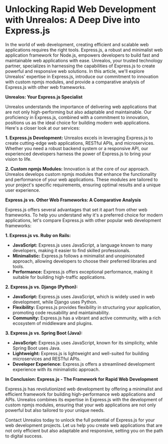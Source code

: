 # Unlocking Rapid Web Development with Unrealos: A Deep Dive into Express.js

In the world of web development, creating efficient and scalable web applications requires the right tools. Express.js, a robust and minimalist web application framework for Node.js, empowers developers to build fast and maintainable web applications with ease. Unrealos, your trusted technology partner, specializes in harnessing the capabilities of Express.js to create powerful and responsive web solutions. In this article, we'll explore Unrealos' expertise in Express.js, introduce our commitment to innovation with custom npmjs modules, and provide a comparative analysis of Express.js with other web frameworks.

**Unrealos: Your Express.js Specialist**

Unrealos understands the importance of delivering web applications that are not only high-performing but also adaptable and maintainable. Our proficiency in Express.js, combined with a commitment to innovation, positions us as the ideal choice for building modern web applications. Here's a closer look at our services:

**1. Express.js Development:**
Unrealos excels in leveraging Express.js to create cutting-edge web applications, RESTful APIs, and microservices. Whether you need a robust backend system or a responsive API, our experienced developers harness the power of Express.js to bring your vision to life.

**2. Custom npmjs Modules:**
Innovation is at the core of our approach. Unrealos develops custom npmjs modules that enhance the functionality and performance of your web applications. These modules are tailored to your project's specific requirements, ensuring optimal results and a unique user experience.

**Express.js vs. Other Web Frameworks: A Comparative Analysis**

Express.js offers several advantages that set it apart from other web frameworks. To help you understand why it's a preferred choice for modern applications, let's compare Express.js with other popular web development frameworks:

**1. Express.js vs. Ruby on Rails:**
   - **JavaScript:** Express.js uses JavaScript, a language known to many developers, making it easier to find skilled professionals.
   - **Minimalistic:** Express.js follows a minimalist and unopinionated approach, allowing developers to choose their preferred libraries and tools.
   - **Performance:** Express.js offers exceptional performance, making it suitable for building high-traffic applications.

**2. Express.js vs. Django (Python):**
   - **JavaScript:** Express.js uses JavaScript, which is widely used in web development, while Django uses Python.
   - **Flexibility:** Express.js provides flexibility in structuring your application, promoting code reusability and maintainability.
   - **Community:** Express.js has a vibrant and active community, with a rich ecosystem of middleware and plugins.

**3. Express.js vs. Spring Boot (Java):**
   - **JavaScript:** Express.js uses JavaScript, known for its simplicity, while Spring Boot uses Java.
   - **Lightweight:** Express.js is lightweight and well-suited for building microservices and RESTful APIs.
   - **Developer Experience:** Express.js offers a streamlined development experience with its minimalistic approach.

**In Conclusion: Express.js - The Framework for Rapid Web Development**

Express.js has revolutionized web development by offering a minimalist and efficient framework for building high-performance web applications and APIs. Unrealos combines its expertise in Express.js with the development of custom npmjs modules, ensuring that your web applications are not only powerful but also tailored to your unique needs.

Contact Unrealos today to unlock the full potential of Express.js for your web development projects. Let us help you create web applications that are not only efficient but also adaptable and responsive, setting you on the path to digital success.

